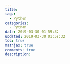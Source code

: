 ```yaml
---
title: 
tags:
  - Python
categories:
  - Python
date: 2019-03-30 01:59:32
updated: 2019-03-30 01:59:32
toc: true
mathjax: true
comments: true
description: 
---
```

